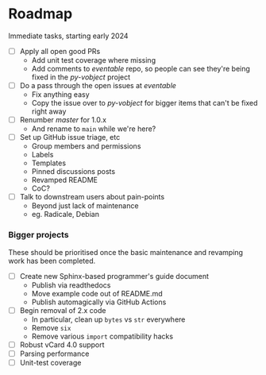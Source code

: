 Roadmap
=======

Immediate tasks, starting early 2024

- [ ] Apply all open good PRs
  - Add unit test coverage where missing
  - Add comments to _eventable_ repo, so people can see they're being 
    fixed in the _py-vobject_ project
- [ ] Do a pass through the open issues at _eventable_
  - Fix anything easy
  - Copy the issue over to _py-vobject_ for bigger items that can't be
    fixed right away
- [ ] Renumber _master_ for 1.0.x
  - And rename to `main` while we're here? 
- [ ] Set up GitHub issue triage, etc
  - Group members and permissions
  - Labels
  - Templates
  - Pinned discussions posts
  - Revamped README
  - CoC?
- [ ] Talk to downstream users about pain-points
  - Beyond just lack of maintenance
  - eg. Radicale, Debian

### Bigger projects

These should be prioritised once the basic maintenance and revamping work
has been completed.

- [ ] Create new Sphinx-based programmer's guide document
  - Publish via readthedocs
  - Move example code out of README.md
  - Publish automagically via GitHub Actions
- [ ] Begin removal of 2.x code
  - In particular, clean up `bytes` vs `str` everywhere
  - Remove `six`
  - Remove various `import` compatibility hacks
- [ ] Robust vCard 4.0 support
- [ ] Parsing performance
- [ ] Unit-test coverage
